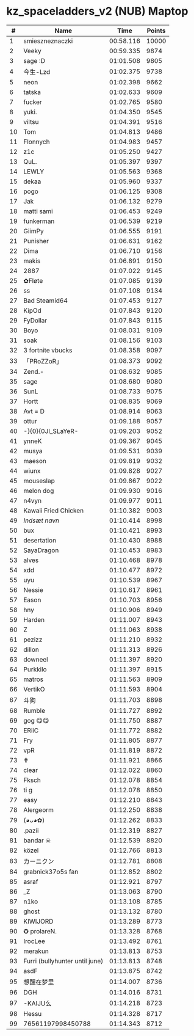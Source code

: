 # kz_spaceladders_v2 (NUB) Maptop

|  # | Name | Time | Points |
|-------------- | -------------- | -------------- | -------------- | 
| 1 | smieszneznaczki | 00:58.116 | 10000 | 
| 2 | Veeky | 00:59.335 | 9874 | 
| 3 | sage :D | 01:01.508 | 9805 | 
| 4 | 今生-Lzd | 01:02.375 | 9738 | 
| 5 | neon | 01:02.398 | 9662 | 
| 6 | tatska | 01:02.633 | 9609 | 
| 7 | fucker | 01:02.765 | 9580 | 
| 8 | yuki. | 01:04.350 | 9545 | 
| 9 | viltsu | 01:04.391 | 9516 | 
| 10 | Tom | 01:04.813 | 9486 | 
| 11 | Flonnych | 01:04.983 | 9457 | 
| 12 | z1c | 01:05.250 | 9427 | 
| 13 | QuL. | 01:05.397 | 9397 | 
| 14 | LEWLY | 01:05.563 | 9368 | 
| 15 | dekaa | 01:05.960 | 9337 | 
| 16 | pogo | 01:06.125 | 9308 | 
| 17 | Jak | 01:06.132 | 9279 | 
| 18 | matti sami | 01:06.453 | 9249 | 
| 19 | funkerman | 01:06.539 | 9219 | 
| 20 | GiimPy | 01:06.555 | 9191 | 
| 21 | Punisher | 01:06.631 | 9162 | 
| 22 | Dima | 01:06.710 | 9156 | 
| 23 | makis | 01:06.891 | 9150 | 
| 24 | 2887 | 01:07.022 | 9145 | 
| 25 | ✿Fløte | 01:07.085 | 9139 | 
| 26 | ss | 01:07.108 | 9134 | 
| 27 | Bad Steamid64 | 01:07.453 | 9127 | 
| 28 | KipOd | 01:07.843 | 9120 | 
| 29 | FyDollar | 01:07.843 | 9115 | 
| 30 | Boyo | 01:08.031 | 9109 | 
| 31 | soak | 01:08.156 | 9103 | 
| 32 | 3 fortnite vbucks | 01:08.358 | 9097 | 
| 33 | 「PRoZZoR」 | 01:08.373 | 9092 | 
| 34 | Zend.- | 01:08.632 | 9085 | 
| 35 | sage | 01:08.680 | 9080 | 
| 36 | SunL | 01:08.733 | 9075 | 
| 37 | Hortt | 01:08.835 | 9069 | 
| 38 | Avt = D | 01:08.914 | 9063 | 
| 39 | ottur | 01:09.188 | 9057 | 
| 40 | -}{0}{0JI_SLaYeR- | 01:09.203 | 9052 | 
| 41 | ynneK | 01:09.367 | 9045 | 
| 42 | musya | 01:09.531 | 9039 | 
| 43 | maeson | 01:09.819 | 9032 | 
| 44 | wiunx | 01:09.828 | 9027 | 
| 45 | mouseslap | 01:09.867 | 9022 | 
| 46 | melon dog | 01:09.930 | 9016 | 
| 47 | n4vyn | 01:09.977 | 9011 | 
| 48 | Kawaii Fried Chicken | 01:10.382 | 9003 | 
| 49 | *Indsæt navn* | 01:10.414 | 8998 | 
| 50 | bux | 01:10.421 | 8993 | 
| 51 | desertation | 01:10.430 | 8988 | 
| 52 | SayaDragon | 01:10.453 | 8983 | 
| 53 | alves | 01:10.468 | 8978 | 
| 54 | xdd | 01:10.477 | 8972 | 
| 55 | uyu | 01:10.539 | 8967 | 
| 56 | Nessie | 01:10.617 | 8961 | 
| 57 | Eason | 01:10.703 | 8956 | 
| 58 | hny | 01:10.906 | 8949 | 
| 59 | Harden | 01:11.007 | 8943 | 
| 60 | Z | 01:11.063 | 8938 | 
| 61 | pezizz | 01:11.210 | 8932 | 
| 62 | dillon | 01:11.313 | 8926 | 
| 63 | downeel | 01:11.397 | 8920 | 
| 64 | Purkkilo | 01:11.397 | 8915 | 
| 65 | matros | 01:11.563 | 8909 | 
| 66 | VertikO | 01:11.593 | 8904 | 
| 67 | 斗狗 | 01:11.703 | 8898 | 
| 68 | Rumble | 01:11.727 | 8892 | 
| 69 | gog 😋😋 | 01:11.750 | 8887 | 
| 70 | ERiiC | 01:11.772 | 8882 | 
| 71 | Fry | 01:11.805 | 8877 | 
| 72 | vpR | 01:11.819 | 8872 | 
| 73 | ✟ | 01:11.921 | 8866 | 
| 74 | clear | 01:12.022 | 8860 | 
| 75 | Fksch | 01:12.078 | 8854 | 
| 76 | ti g | 01:12.078 | 8850 | 
| 77 | easy | 01:12.210 | 8843 | 
| 78 | Alergeorm | 01:12.250 | 8838 | 
| 79 | (◕ᴗ◕✿) | 01:12.262 | 8833 | 
| 80 | .pazii | 01:12.319 | 8827 | 
| 81 | bandar ☠ | 01:12.539 | 8820 | 
| 82 | közel | 01:12.766 | 8813 | 
| 83 | カーニクン | 01:12.781 | 8808 | 
| 84 | grabnick37o5s fan | 01:12.852 | 8802 | 
| 85 | asraf | 01:12.921 | 8797 | 
| 86 | _Z | 01:13.063 | 8790 | 
| 87 | n1ko | 01:13.108 | 8785 | 
| 88 | ghost | 01:13.132 | 8780 | 
| 89 | KIWIJORD | 01:13.289 | 8773 | 
| 90 | ✪ prolareN. | 01:13.328 | 8768 | 
| 91 | IrocLee | 01:13.492 | 8761 | 
| 92 | merakun | 01:13.813 | 8753 | 
| 93 | Furri (bullyhunter until june) | 01:13.813 | 8748 | 
| 94 | asdF | 01:13.875 | 8742 | 
| 95 | 想醒在梦里 | 01:14.007 | 8736 | 
| 96 | DGH | 01:14.016 | 8731 | 
| 97 | -KAIJU么 | 01:14.218 | 8723 | 
| 98 | Hessu | 01:14.328 | 8717 | 
| 99 | 76561197998450788 | 01:14.343 | 8712 | 

